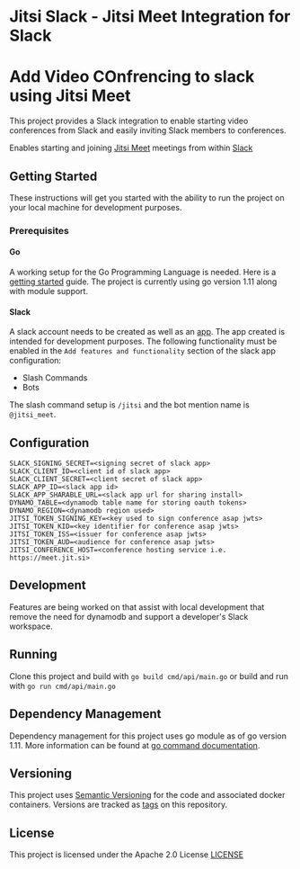 # Jitsi Slack - Jitsi Meet Integration for Slack

# Add Video COnfrencing to slack using Jitsi Meet

This project provides a Slack integration to enable starting video conferences
from Slack and easily inviting Slack members to conferences.

Enables starting and joining [Jitsi Meet](https://meet.jit.si) meetings from within [Slack](https://slack.com/)

## Getting Started

These instructions will get you started with the ability to run the project
on your local machine for development purposes.

### Prerequisites

#### Go
A working setup for the Go Programming Language is needed. Here is a [getting started](https://golang.org/doc/install) guide. The project
is currently using go version 1.11 along with module support.

#### Slack

A slack account needs to be created as well as an [app](https://api.slack.com/apps). The app created is intended for development
purposes. The following functionality must be enabled in the `Add features and functionality` section of the slack app configuration:

* Slash Commands
* Bots

The slash command setup is `/jitsi` and the bot mention name is `@jitsi_meet`.

## Configuration

```
SLACK_SIGNING_SECRET=<signing secret of slack app>
SLACK_CLIENT_ID=<client id of slack app>
SLACK_CLIENT_SECRET=<client secret of slack app>
SLACK_APP_ID=<slack app id>
SLACK_APP_SHARABLE_URL=<slack app url for sharing install>
DYNAMO_TABLE=<dynamodb table name for storing oauth tokens>
DYNAMO_REGION=<dynamodb region used>
JITSI_TOKEN_SIGNING_KEY=<key used to sign conference asap jwts>
JITSI_TOKEN_KID=<key identifier for conference asap jwts>
JITSI_TOKEN_ISS=<issuer for conference asap jwts>
JITSI_TOKEN_AUD=<audience for conference asap jwts>
JITSI_CONFERENCE_HOST=<conference hosting service i.e. https://meet.jit.si>
```

## Development
Features are being worked on that assist with local development that remove the need for dynamodb and support a developer's Slack workspace.

## Running

Clone this project and build with `go build cmd/api/main.go` or build and run with `go run cmd/api/main.go`

## Dependency Management

Dependency management for this project uses go module as of go version 1.11. More information can be found at [go command documentation](https://golang.org/cmd/go/#hdr-Modules__module_versions__and_more).

## Versioning

This project uses [Semantic Versioning](https://semver.org) for the code and associated
docker containers. Versions are tracked as [tags](https://github.com/jitsi/jitsi-slack/tags) on this repository.

## License

This project is licensed under the Apache 2.0 License [LICENSE](LICENSE)
